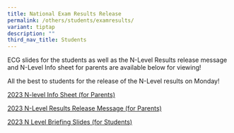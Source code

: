 ```yaml
---
title: National Exam Results Release
permalink: /others/students/examresults/
variant: tiptap
description: ""
third_nav_title: Students
---
```

<p>ECG slides for the students as well as the N-Level Results release message and N-Level Info sheet for parents are available below for viewing!&nbsp;</p><p>All the best to students for the release of the N-Level results on Monday!</p><p></p><p><a href="/files/2023_N_Level_Info_Sheet_for_Parents.pdf" rel="noopener noreferrer nofollow" target="_blank">2023 N-level Info Sheet (for Parents)</a></p><p><a href="/files/2023_N_Level_Results_Release_Message_for_Parents.pdf" rel="noopener noreferrer nofollow" target="_blank">2023 N-Level Results Release Message (for Parents)</a></p><p><a href="/files/Students_Briefing_Slides_2024_N_Level.pdf" rel="noopener noreferrer nofollow" target="_blank">2023 N Level Briefing Slides (for Students)</a></p>